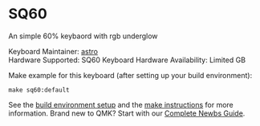 # SQ60

An simple 60% keybaord with rgb underglow

Keyboard Maintainer: [astro](https://github.com/yulei)  
Hardware Supported: SQ60 Keyboard
Hardware Availability: Limited GB  

Make example for this keyboard (after setting up your build environment):

    make sq60:default

See the [build environment setup](https://docs.qmk.fm/#/getting_started_build_tools) and the [make instructions](https://docs.qmk.fm/#/getting_started_make_guide) for more information. Brand new to QMK? Start with our [Complete Newbs Guide](https://docs.qmk.fm/#/newbs).
